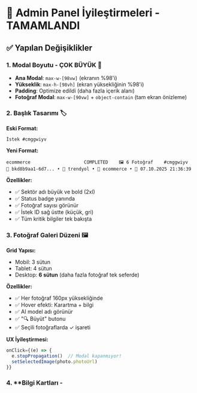 # 🎨 Admin Panel İyileştirmeleri - TAMAMLANDI

## ✅ Yapılan Değişiklikler

### 1. **Modal Boyutu - ÇOK BÜYÜK** 📐
- **Ana Modal**: `max-w-[98vw]` (ekranın %98'i) 
- **Yükseklik**: `max-h-[98vh]` (ekran yüksekliğinin %98'i)
- **Padding**: Optimize edildi (daha fazla içerik alanı)
- **Fotoğraf Modal**: `max-w-[90vw]` + `object-contain` (tam ekran önizleme)

### 2. **Başlık Tasarımı** 🏷️

**Eski Format:**
```
İstek #cmggwiyv
```

**Yeni Format:**
```
ecommerce                    COMPLETED    🖼️ 6 Fotoğraf    #cmggwiyv
👤 bkd8b9aa1-6d7... • 🎨 trendyol • 📱 ecommerce • 📅 07.10.2025 21:36:39
```

**Özellikler:**
- ✅ Sektör adı büyük ve bold (2xl)
- ✅ Status badge yanında
- ✅ Fotoğraf sayısı görünür
- ✅ İstek ID sağ üstte (küçük, gri)
- ✅ Tüm kritik bilgiler tek bakışta

### 3. **Fotoğraf Galeri Düzeni** 🖼️

**Grid Yapısı:**
- Mobil: 3 sütun
- Tablet: 4 sütun  
- Desktop: **6 sütun** (daha fazla fotoğraf tek seferde)

**Özellikler:**
- ✅ Her fotoğraf 160px yüksekliğinde
- ✅ Hover efekti: Karartma + bilgi
- ✅ AI model adı görünür
- ✅ "🔍 Büyüt" butonu
- ✅ Seçili fotoğraflarda ✓ işareti

**UX İyileştirmesi:**
```javascript
onClick={(e) => {
  e.stopPropagation()  // Modal kapanmıyor!
  setSelectedImage(photo.photoUrl)
}}
```

### 4. **Bilgi Kartları - 